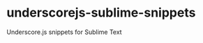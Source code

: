 underscorejs-sublime-snippets
=============================

Underscore.js snippets for Sublime Text